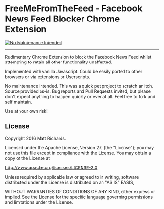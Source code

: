 # FreeMeFromTheFeed - Facebook News Feed Blocker Chrome Extension

[![No Maintenance Intended](http://unmaintained.tech/badge.svg)](http://unmaintained.tech/)

---

Rudimentary Chrome Extension to block the Facebook News Feed whilst attempting
to retain all other functionality unaffected.

Implemented with vanilla Javascript. Could be easily ported to other browsers or via extensions or Userscripts.

No maintenance intended. This was a quick pet project to scratch an itch. Source provided as-is. Bug reports and Pull Requests invited, but please don't expect anything to happen quickly or ever at all. Feel free to fork and self maintain.

Use at your own risk!

## License

Copyright 2016 Matt Richards.

Licensed under the Apache License, Version 2.0 (the "License");
you may not use this file except in compliance with the License.
You may obtain a copy of the License at

http://www.apache.org/licenses/LICENSE-2.0

Unless required by applicable law or agreed to in writing, software
distributed under the License is distributed on an "AS IS" BASIS,

WITHOUT WARRANTIES OR CONDITIONS OF ANY KIND, either express or implied.
See the License for the specific language governing permissions and
limitations under the License.
